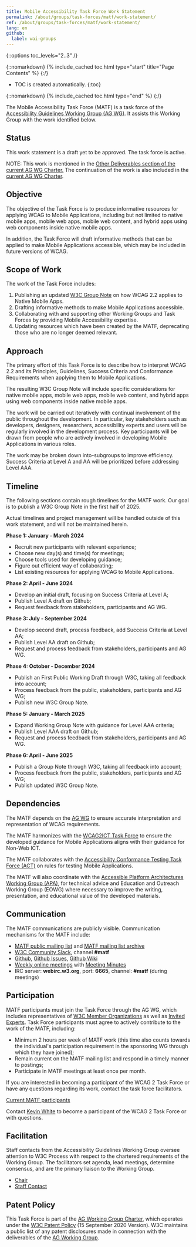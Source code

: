 ```yaml
---
title: Mobile Accessibility Task Force Work Statement
permalink: /about/groups/task-forces/matf/work-statement/
ref: /about/groups/task-forces/matf/work-statement/
lang: en
github:
  label: wai-groups
---
```


{::options toc_levels="2..3" /}

{::nomarkdown}
{% include_cached toc.html type="start" title="Page Contents" %}
{:/}

-   TOC is created automatically.
{:toc}

{::nomarkdown}
{% include_cached toc.html type="end" %}
{:/}

The Mobile Accessibility Task Force (MATF) is a task force of the [Accessibility Guidelines Working Group (AG WG)](/about/groups/agwg/). It assists this Working Group with the work identified below.

## Status

This work statement is a draft yet to be approved. The task force is active.

NOTE: This work is mentioned in the [Other Deliverables section of the current AG WG Charter.](https://www.w3.org/2019/12/ag-charter#ig-other-deliverables) The continuation of the work is also included in the [current AG WG Charter](https://www.w3.org/2023/11/ag-charter).

## Objective

The objective of the Task Force is to produce informative resources for applying WCAG to Mobile Applications, including but not limited to native mobile apps, mobile web apps, mobile web content, and hybrid apps using web components inside native mobile apps.

In addition, the Task Force will draft informative methods that can be applied to make Mobile Applications accessible, which may be included in future versions of WCAG.

## Scope of Work

The work of the Task Force includes:

1. Publishing an updated [W3C Group Note](https://www.w3.org/standards/types/) on how WCAG 2.2 applies to Native Mobile Apps.
2. Drafting informative methods to make Mobile Applications accessible.
3. Collaborating with and supporting other Working Groups and Task Forces by providing Mobile Accessibility expertise.
4. Updating resources which have been created by the MATF, deprecating those who are no longer deemed relevant.


## Approach

The primary effort of this Task Force is to describe how to interpret WCAG 2.2 and its Principles, Guidelines, Success Criteria and Conformance Requirements when applying them to Mobile Applications. 

The resulting W3C Group Note will include specific considerations for native mobile apps, mobile web apps, mobile web content, and hybrid apps using web components inside native mobile apps.

The work will be carried out iteratively with continual involvement of the public throughout the development. In particular, key stakeholders such as developers, designers, researchers, accessibility experts and users will be regularly involved in the development process. Key participants will be drawn from people who are actively involved in developing Mobile Applications in various roles.

The work may be broken down into-subgroups to improve efficiency. Success Criteria at Level A and AA will be prioritized before addressing Level AAA.

## Timeline

The following sections contain rough timelines for the MATF work. Our goal is to publish a W3C Group Note in the first half of 2025.

Actual timelines and project management will be handled outside of this work statement, and will not be maintained herein.

**Phase 1: January - March 2024**

* Recruit new participants with relevant experience;
* Choose new day(s) and time(s) for meetings;
* Choose tools used for developing guidance;
* Figure out efficient way of collaborating;
* List existing resources for applying WCAG to Mobile Applications.

**Phase 2: April - June 2024**

* Develop an initial draft, focusing on Success Criteria at Level A;
* Publish Level A draft on Github;
* Request feedback from stakeholders, participants and AG WG.

**Phase 3: July - September 2024**

* Develop second draft, process feedback, add Success Criteria at Level AA;
* Publish Level AA draft on Github;
* Request and process feedback from stakeholders, participants and AG WG.

**Phase 4: October - December 2024**

* Publish an First Public Working Draft through W3C, taking all feedback into account;
* Process feedback from the public, stakeholders, participants and AG WG;
* Publish new W3C Group Note.

**Phase 5: January - March 2025**

* Expand Working Group Note with guidance for Level AAA criteria;
* Publish Level AAA draft on Github;
* Request and process feedback from stakeholders, participants and AG WG.

**Phase 6: April - June 2025**

* Publish a Group Note through W3C, taking all feedback into account;
* Process feedback from the public, stakeholders, participants and AG WG;
* Publish updated W3C Group Note.

## Dependencies

The MATF depends on the [AG WG](/about/groups/agwg/) to ensure accurate interpretation and representation of WCAG requirements.

The MATF harmonizes with the [WCAG2ICT Task Force](/about/groups/task-forces/wcag2ict/) to ensure the developed guidance for Mobile Applications aligns with their guidance for Non-Web ICT.

The MATF collaborates with the [Accessibility Conformance Testing Task Force (ACT)](/about/groups/task-forces/conformance-testing/) on rules for testing Mobile Applications.

The MATF will also coordinate with the [Accessible Platform Architectures Working Group (APA)](/about/groups/apawg/), for technical advice and Education and Outreach Working Group (EOWG) where necessary to improve the writing, presentation, and educational value of the developed materials.

## Communication

The MATF communications are publicly visible. Communication mechanisms for the MATF include:

* [MATF public mailing list](mailto:public-mobile-a11y-tf@w3.org) and [MATF mailing list archive](https://lists.w3.org/Archives/Public/public-mobile-a11y-tf/)
* [W3C Community Slack](https://www.w3.org/slack-w3ccommunity-invite), channel **#matf**
* [Github](https://github.com/w3c/matf), [Github Issues](https://github.com/w3c/matf/issues), [Github Wiki](https://github.com/w3c/matf/wiki)
* [Weekly online meetings](https://www.w3.org/groups/tf/mobile-a11y-tf/calendar/) with [Meeting Minutes](https://www.w3.org/groups/tf/mobile-a11y-tf/calendar/?past=1&tf=0)
* IRC server: **webirc.w3.org**, port: **6665**, channel: **#matf** (during meetings)

## Participation

MATF participants must join the Task Force through the AG WG, which includes representatives of [W3C Member Organizations](https://www.w3.org/membership/list/) as well as [Invited Experts](https://www.w3.org/invited-experts/). Task Force participants must agree to actively contribute to the work of the MATF, including:

* Minimum 2 hours per week of MATF work (this time also counts towards the individual's participation requirement in the sponsoring WG through which they have joined);
* Remain current on the MATF mailing list and respond in a timely manner to postings;
* Participate in MATF meetings at least once per month.

If you are interested in becoming a participant of the WCAG 2 Task Force or have any questions regarding its work, contact the task force facilitators.

[Current MATF participants](https://www.w3.org/groups/tf/mobile-a11y-tf/participants/)

Contact [Kevin White](mailto:kevin@w3.org) to become a participant of the WCAG 2 Task Force or with questions.

## Facilitation

Staff contacts from the Accessibility Guidelines Working Group oversee attention to W3C Process with respect to the chartered requirements of the Working Group. The facilitators set agenda, lead meetings, determine consensus, and are the primary liaison to the Working Group.

* [Chair](https://www.w3.org/groups/tf/wcag2x-backlog/mobile-a11y-tf/#chairs)
* [Staff Contact](https://www.w3.org/groups/tf/wcag2x-backlog/mobile-a11y-tf/#staff)

## Patent Policy

This Task Force is part of the [AG Working Group Charter](https://www.w3.org/WAI/GL/charter), which operates under the [W3C Patent Policy](https://www.w3.org/Consortium/Patent-Policy-20200915/) (15 September 2020 Version). W3C maintains a public list of any patent disclosures made in connection with the deliverables of the [AG Working Group](https://www.w3.org/groups/wg/ag/ipr).